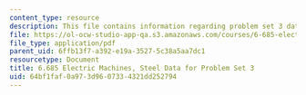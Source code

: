 ```yaml
---
content_type: resource
description: This file contains information regarding problem set 3 data.
file: https://ol-ocw-studio-app-qa.s3.amazonaws.com/courses/6-685-electric-machines-fall-2013/64bf1faf0a973d9607334321dd252794_MIT6_685F13_ps03data.pdf
file_type: application/pdf
parent_uid: 6ffb13f7-a392-e19a-3527-5c38a5aa7dc1
resourcetype: Document
title: 6.685 Electric Machines, Steel Data for Problem Set 3
uid: 64bf1faf-0a97-3d96-0733-4321dd252794
---
```

